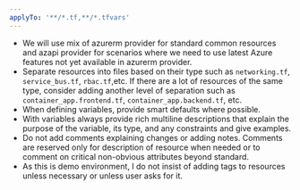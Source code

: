 ```yaml
---
applyTo: '**/*.tf,**/*.tfvars'
---
```

- We will use mix of azurerm provider for standard common resources and azapi provider for scenarios where we need to use latest Azure features not yet available in azurerm provider.
- Separate resources into files based on their type such as `networking.tf`, `service_bus.tf`,  `rbac.tf`,etc. If there are a lot of resources of the same type, consider adding another level of separation such as `container_app.frontend.tf`, `container_app.backend.tf`, etc.
- When defining variables, provide smart defaults where possible.
- With variables always provide rich multiline descriptions that explain the purpose of the variable, its type, and any constraints and give examples.
- Do not add comments explaining changes or adding notes. Comments are reserved only for description of resource when needed or to comment on critical non-obvious attributes beyond standard.
- As this is demo environment, I do not insist of adding tags to resources unless necessary or unless user asks for it.
